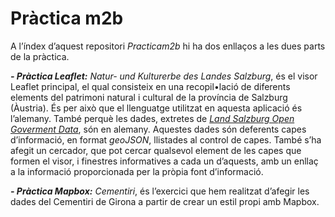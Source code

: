 # Pràctica m2b

A l’índex d’aquest repositori _Practicam2b_ hi ha dos enllaços a les dues parts de la pràctica.

_**-  Pràctica Leaflet:** Natur- und Kulturerbe des Landes Salzburg_, és el visor Leaflet principal, el qual consisteix en una recopil•lació de diferents elements del patrimoni natural i cultural de la província de Salzburg (Àustria). És per això que el llenguatge utilitzat en aquesta aplicació és l’alemany. També perquè les dades, extretes de [_Land Salzburg Open Goverment Data_](https://www.salzburg.gv.at/themen/statistik/ogd/), són en alemany. Aquestes dades són deferents capes d’informació, en format _geoJSON_, llistades al control de capes. També s’ha afegit un cercador, que pot cercar qualsevol element de les capes que formen el visor, i finestres informatives a cada un d’aquests, amb un enllaç a la informació proporcionada per la pròpia font d’informació.

_**- Pràctica Mapbox:** Cementiri_, és l’exercici que hem realitzat d’afegir les dades del Cementiri de Girona a partir de crear un estil propi amb Mapbox. 

